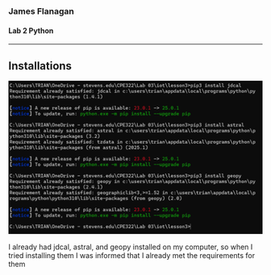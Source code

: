 ### James Flanagan
#### Lab 2 Python
---
Installations
---
![](installations.png)

I already had jdcal, astral, and geopy installed on my computer, so when I tried installing them I was informed that I already met the requirements for them
